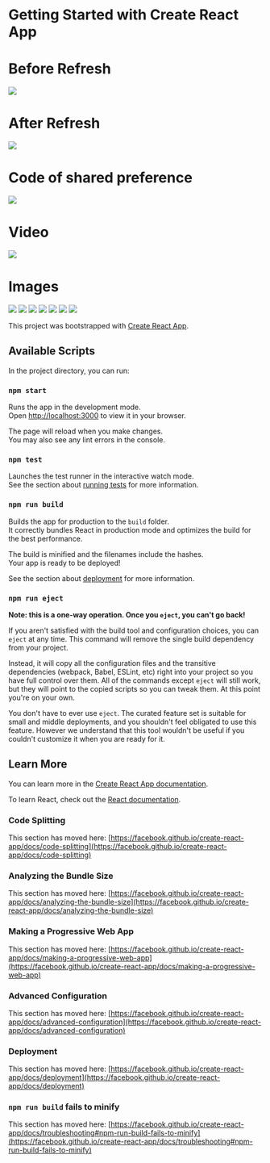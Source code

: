 # Getting Started with Create React App

# Before Refresh

<img src="https://github.com/aliraza-devv/mid-term/blob/main/Output/before-refresh-count-state.png" />

# After Refresh

<img src="https://github.com/aliraza-devv/mid-term/blob/main/Output/after-refresh-state.png" />

# Code of shared preference

<img src="https://github.com/aliraza-devv/mid-term/blob/main/Output/saving-state-code.png" />

# Video

<img src="https://github.com/aliraza-devv/mid-term/blob/main/Output/video.gif" />

# Images

<img src="https://github.com/aliraza-devv/mid-term/blob/main/Output/1.png" />
<img src="https://github.com/aliraza-devv/mid-term/blob/main/Output/2.png" />
<img src="https://github.com/aliraza-devv/mid-term/blob/main/Output/3.png" />
<img src="https://github.com/aliraza-devv/mid-term/blob/main/Output/4.png" />
<img src="https://github.com/aliraza-devv/mid-term/blob/main/Output/5.png" />
<img src="https://github.com/aliraza-devv/mid-term/blob/main/Output/6.png" />
<img src="https://github.com/aliraza-devv/mid-term/blob/main/Output/7.png" />

This project was bootstrapped with [Create React App](https://github.com/facebook/create-react-app).

## Available Scripts

In the project directory, you can run:

### `npm start`

Runs the app in the development mode.\
Open [http://localhost:3000](http://localhost:3000) to view it in your browser.

The page will reload when you make changes.\
You may also see any lint errors in the console.

### `npm test`

Launches the test runner in the interactive watch mode.\
See the section about [running tests](https://facebook.github.io/create-react-app/docs/running-tests) for more information.

### `npm run build`

Builds the app for production to the `build` folder.\
It correctly bundles React in production mode and optimizes the build for the best performance.

The build is minified and the filenames include the hashes.\
Your app is ready to be deployed!

See the section about [deployment](https://facebook.github.io/create-react-app/docs/deployment) for more information.

### `npm run eject`

**Note: this is a one-way operation. Once you `eject`, you can't go back!**

If you aren't satisfied with the build tool and configuration choices, you can `eject` at any time. This command will remove the single build dependency from your project.

Instead, it will copy all the configuration files and the transitive dependencies (webpack, Babel, ESLint, etc) right into your project so you have full control over them. All of the commands except `eject` will still work, but they will point to the copied scripts so you can tweak them. At this point you're on your own.

You don't have to ever use `eject`. The curated feature set is suitable for small and middle deployments, and you shouldn't feel obligated to use this feature. However we understand that this tool wouldn't be useful if you couldn't customize it when you are ready for it.

## Learn More

You can learn more in the [Create React App documentation](https://facebook.github.io/create-react-app/docs/getting-started).

To learn React, check out the [React documentation](https://reactjs.org/).

### Code Splitting

This section has moved here: [https://facebook.github.io/create-react-app/docs/code-splitting](https://facebook.github.io/create-react-app/docs/code-splitting)

### Analyzing the Bundle Size

This section has moved here: [https://facebook.github.io/create-react-app/docs/analyzing-the-bundle-size](https://facebook.github.io/create-react-app/docs/analyzing-the-bundle-size)

### Making a Progressive Web App

This section has moved here: [https://facebook.github.io/create-react-app/docs/making-a-progressive-web-app](https://facebook.github.io/create-react-app/docs/making-a-progressive-web-app)

### Advanced Configuration

This section has moved here: [https://facebook.github.io/create-react-app/docs/advanced-configuration](https://facebook.github.io/create-react-app/docs/advanced-configuration)

### Deployment

This section has moved here: [https://facebook.github.io/create-react-app/docs/deployment](https://facebook.github.io/create-react-app/docs/deployment)

### `npm run build` fails to minify

This section has moved here: [https://facebook.github.io/create-react-app/docs/troubleshooting#npm-run-build-fails-to-minify](https://facebook.github.io/create-react-app/docs/troubleshooting#npm-run-build-fails-to-minify)
